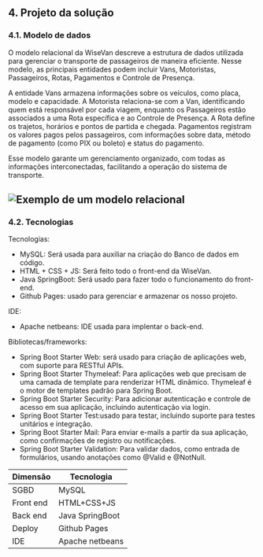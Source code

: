 ## 4. Projeto da solução

### 4.1. Modelo de dados

O modelo relacional da WiseVan descreve a estrutura de dados utilizada para gerenciar o transporte de passageiros de maneira eficiente. Nesse modelo, as principais entidades podem incluir Vans, Motoristas, Passageiros, Rotas, Pagamentos e Controle de Presença. 

A entidade Vans armazena informações sobre os veículos, como placa, modelo e capacidade. A Motorista relaciona-se com a Van, identificando quem está responsável por cada viagem, enquanto os Passageiros estão associados a uma Rota específica e ao Controle de Presença. A Rota define os trajetos, horários e pontos de partida e chegada. Pagamentos registram os valores pagos pelos passageiros, com informações sobre data, método de pagamento (como PIX ou boleto) e status do pagamento. 

Esse modelo garante um gerenciamento organizado, com todas as informações interconectadas, facilitando a operação do sistema de transporte.

![Exemplo de um modelo relacional](images/ModeloDados.mwb")
---

### 4.2. Tecnologias

Tecnologias: 
 - MySQL: Será usada para auxiliar na criação do Banco de dados em código. 
 - HTML + CSS + JS: Será feito todo o front-end da WiseVan. 
 - Java SpringBoot: Será usado para fazer todo o funcionamento do front-end. 
 - Github Pages: usado para gerenciar e armazenar os nosso projeto. 

IDE:
 - Apache netbeans: IDE usada para implentar o back-end. 

Bibliotecas/frameworks:
- Spring Boot Starter Web: será usado para criação de aplicações web, com suporte para RESTful APIs.
- Spring Boot Starter Thymeleaf: Para aplicações web que precisam de uma camada de template para renderizar HTML dinâmico. Thymeleaf é o motor de templates padrão para Spring Boot.
- Spring Boot Starter Security: Para adicionar autenticação e controle de acesso em sua aplicação, incluindo autenticação via login. 
- Spring Boot Starter Test:usado para testar, incluindo suporte para testes unitários e integração.
- Spring Boot Starter Mail: Para enviar e-mails a partir da sua aplicação, como confirmações de registro ou notificações.
- Spring Boot Starter Validation: Para validar dados, como entrada de formulários, usando anotações como @Valid e @NotNull.


| **Dimensão**   | **Tecnologia**  |
| ---            | ---             |
| SGBD           | MySQL           |
| Front end      | HTML+CSS+JS     |
| Back end       | Java SpringBoot |
| Deploy         | Github Pages    |
| IDE            | Apache netbeans |

